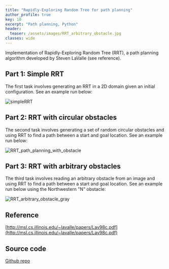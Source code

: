 ```yaml
---
title: "Rapidly-Exploring Random Tree for path planning"
author_profile: true
key: 10
excerpt: "Path planning, Python"
header:
  teaser: /assets/images/RRT_arbitrary_obstacle.jpg
classes: wide
---
```


Implementation of Rapidly-Exploring Random Tree (RRT), a path planning algorithm developed by Steven LaValle (see reference).

## Part 1: Simple RRT
The first task involves generating an RRT in a 2D domain given an initial configuration. See an example run below:

![simpleRRT](https://user-images.githubusercontent.com/60046203/190181511-b4fe9eed-2355-42eb-8e30-6166d1c58de9.png)

## Part 2: RRT with circular obstacles
The second task involves generating a set of random circular obstacles and using RRT to find a path between a start and goal location. See an example run below: 

![RRT_path_planning_with_obstacle](https://user-images.githubusercontent.com/60046203/190182319-b4712865-0567-47c0-b752-3326c72a8259.png)

## Part 3: RRT with arbitrary obstacles
The third task involves reading an arbitrary obstacle from an image and using RRT to find a path between a start and goal location. See an example run below using the Northwestern "N" obstacle:

![RRT_arbitrary_obstacle_gray](https://user-images.githubusercontent.com/60046203/190182778-bfc296f8-f000-495b-b796-5c456d697e9a.png)

## Reference
[http://msl.cs.illinois.edu/~lavalle/papers/Lav98c.pdf](http://msl.cs.illinois.edu/~lavalle/papers/Lav98c.pdf)

## Source code
[Github repo](https://github.com/hang-yin/Rapidly-Exploring_Random_Tree)